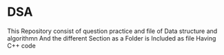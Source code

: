 # DSA
This Repository consist of question practice and file of Data structure and algorithmn
And the different Section as a Folder is Included as file
Having C++ code